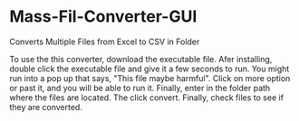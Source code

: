 # Mass-Fil-Converter-GUI
Converts Multiple Files from Excel to CSV in Folder

To use the  this converter, download the executable file. Afer installing, double click the executable file and give it a few seconds to run. You might run into a pop up that says, "This file maybe harmful". Click on more option or past it, and you will be able to run it. Finally, enter in the folder path where the files are located. The click convert. Finally, check files to see if they are converted.

